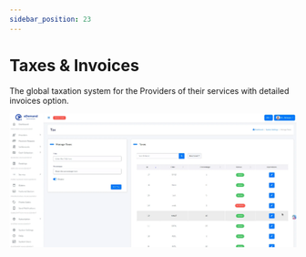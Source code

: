 ```yaml
---
sidebar_position: 23
---
```

# Taxes & Invoices

The global taxation system for the Providers of their services with detailed invoices option.

![Taxes & Invoices](../../static/img/adminPanel/system_tax.webp)
